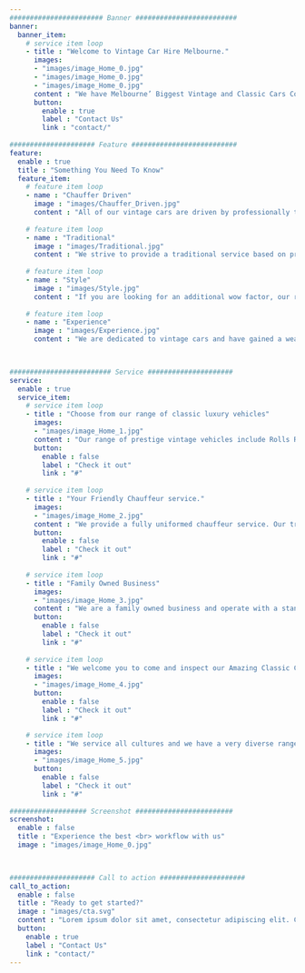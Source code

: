 ```yaml
---
####################### Banner #########################
banner:
  banner_item:
    # service item loop
    - title : "Welcome to Vintage Car Hire Melbourne."
      images:
      - "images/image_Home_0.jpg"
      - "images/image_Home_0.jpg"
      - "images/image_Home_0.jpg"
      content : "We have Melbourne’ Biggest Vintage and Classic Cars Collection Ranging from 1932 to 1975 cars suitable for Weddings, Debutante Balls, School Formals or any occasion."
      button:
        enable : true
        label : "Contact Us"
        link : "contact/"
        
##################### Feature ##########################
feature:
  enable : true
  title : "Something You Need To Know"
  feature_item:
    # feature item loop
    - name : "Chauffer Driven"
      image : "images/Chauffer_Driven.jpg"
      content : "All of our vintage cars are driven by professionally trained chauffeurs to ensure a magical experience."
      
    # feature item loop
    - name : "Traditional"
      image : "images/Traditional.jpg"
      content : "We strive to provide a traditional service based on professionalism, reliability and affordability."
      
    # feature item loop
    - name : "Style"
      image : "images/Style.jpg"
      content : "If you are looking for an additional wow factor, our range of vintage cars is the perfect solution."
      
    # feature item loop
    - name : "Experience"
      image : "images/Experience.jpg"
      content : "We are dedicated to vintage cars and have gained a wealth of knowledge since our inception."
            


######################### Service #####################
service:
  enable : true
  service_item:
    # service item loop
    - title : "Choose from our range of classic luxury vehicles"
      images:
      - "images/image_Home_1.jpg"
      content : "Our range of prestige vintage vehicles include Rolls Royce, Bentley, convertible and stretched limousines, from the 1930’s through to the 1970’s. Always Classic Cars provides chauffeurs driven cars to Melbourne, Victoria."
      button:
        enable : false
        label : "Check it out"
        link : "#"
        
    # service item loop
    - title : "Your Friendly Chauffeur service."
      images:
      - "images/image_Home_2.jpg"
      content : "We provide a fully uniformed chauffeur service. Our trained chauffeurs will give you an unforgettable experience. The are very friendly, polite and always on time. We will open and close doors and help and ensure your safety is met."
      button:
        enable : false
        label : "Check it out"
        link : "#"
        
    # service item loop
    - title : "Family Owned Business"
      images:
      - "images/image_Home_3.jpg"
      content : "We are a family owned business and operate with a standard, second to none, With well over 37 years of experience in the hire car industry. Founded by the late Tom Roberts and supported by Josie Roberts. With 2 generations of chauffeuring and going from strength to strength."
      button:
        enable : false
        label : "Check it out"
        link : "#"
        
    # service item loop
    - title : "We welcome you to come and inspect our Amazing Classic Car range. Please contact us to make an appointment."
      images:
      - "images/image_Home_4.jpg"
      button:
        enable : false
        label : "Check it out"
        link : "#"

    # service item loop
    - title : "We service all cultures and we have a very diverse range of international speaking chauffeurs.."
      images:
      - "images/image_Home_5.jpg"
      button:
        enable : false
        label : "Check it out"
        link : "#"
        
################### Screenshot ########################
screenshot:
  enable : false
  title : "Experience the best <br> workflow with us"
  image : "images/image_Home_0.jpg"

  

##################### Call to action #####################
call_to_action:
  enable : false
  title : "Ready to get started?"
  image : "images/cta.svg"
  content : "Lorem ipsum dolor sit amet, consectetur adipiscing elit. Consequat tristique eget amet, tempus eu at consecttur."
  button:
    enable : true
    label : "Contact Us"
    link : "contact/"
---
```

